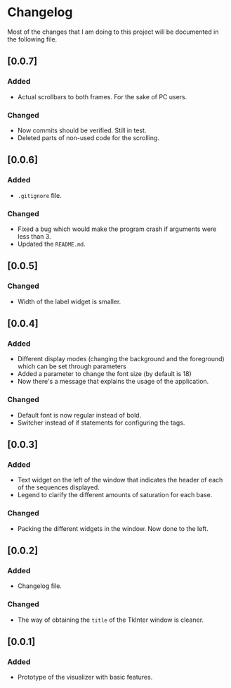 # Changelog

Most of the changes that I am doing to this project will be documented in the following file.

## [0.0.7]

### Added

* Actual scrollbars to both frames. For the sake of PC users.

### Changed 

* Now commits should be verified. Still in test.
* Deleted parts of non-used code for the scrolling.

## [0.0.6]

### Added

* `.gitignore` file.

### Changed

* Fixed a bug which would make the program crash if arguments were less than 3.
* Updated the `README.md`. 

## [0.0.5]

### Changed

* Width of the label widget is smaller.

## [0.0.4]

### Added

* Different display modes (changing the background and the foreground) which can be set through parameters
* Added a parameter to change the font size (by default is 18)
* Now there's a message that explains the usage of the application. 

### Changed

* Default font is now regular instead of bold.
* Switcher instead of if statements for configuring the tags.

## [0.0.3]

### Added

* Text widget on the left of the window that indicates the header of each of the sequences displayed.
* Legend to clarify the different amounts of saturation for each base.

### Changed

* Packing the different widgets in the window. Now done to the left. 

## [0.0.2]

### Added 

* Changelog file.

### Changed

* The way of obtaining the `title` of the TkInter window is cleaner.

## [0.0.1] 

### Added

* Prototype of the visualizer with basic features.